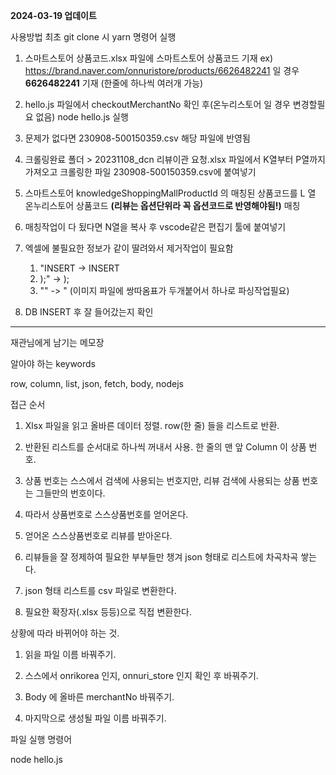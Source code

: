 **2024-03-19 업데이트**

사용방법
최초 git clone 시 yarn 명령어 실행

1. 스마트스토어 상품코드.xlsx 파일에 스마트스토어 상품코드 기재 ex) https://brand.naver.com/onnuristore/products/6626482241 일 경우 **6626482241** 기재 (한줄에 하나씩 여러개 가능)

2. hello.js 파일에서 checkoutMerchantNo 확인 후(온누리스토어 일 경우 변경할필요 없음) node hello.js 실행

3. 문제가 없다면 230908-500150359.csv 해당 파일에 반영됨

4. 크롤링완료 폴더 > 20231108_dcn 리뷰이관 요청.xlsx 파일에서 K열부터 P열까지 가져오고 크롤링한 파일 230908-500150359.csv에 붙여넣기

5. 스마트스토어 knowledgeShoppingMallProductId 의 매칭된 상품코드를 L 열 온누리스토어 상품코드 **(리뷰는 옵션단위라 꼭 옵션코드로 반영해야됨!)** 매칭

6. 매칭작업이 다 됬다면 N열을 복사 후 vscode같은 편집기 툴에 붙여넣기

7. 엑셀에 불필요한 정보가 같이 딸려와서 제거작업이 필요함
   1) "INSERT -> INSERT
   2) );" -> );
   3) "" -> " (이미지 파일에 쌍따옴표가 두개붙어서 하나로 파싱작업필요)

8. DB INSERT 후 잘 들어갔는지 확인

-----------------------------------------------------------------------------------

재관님에게 남기는 메모장

알아야 하는 keywords

row, column, list, json, fetch, body, nodejs

접근 순서

1. Xlsx 파일을 읽고 올바른 데이터 정렬. row(한 줄) 들을 리스트로 반환.

2. 반환된 리스트를 순서대로 하나씩 꺼내서 사용. 한 줄의 맨 앞 Column 이 상품 번호.

3. 상품 번호는 스스에서 검색에 사용되는 번호지만, 리뷰 검색에 사용되는 상품 번호는 그들만의 번호이다.

4. 따라서 상품번호로 스스상품번호를 얻어온다.

5. 얻어온 스스상품번호로 리뷰를 받아온다.

6. 리뷰들을 잘 정제하여 필요한 부부들만 챙겨 json 형태로 리스트에 차곡차곡 쌓는다.

7. json 형태 리스트를 csv 파일로 변환한다.

8. 필요한 확장자(.xlsx 등등)으로 직접 변환한다.


상황에 따라 바뀌어야 하는 것.

1. 읽을 파일 이름 바꿔주기.

2. 스스에서 onrikorea 인지, onnuri_store 인지 확인 후 바꿔주기.

3. Body 에 올바른 merchantNo 바꿔주기.

4. 마지막으로 생성될 파일 이름 바꿔주기.

파일 실행 명령어

node hello.js











